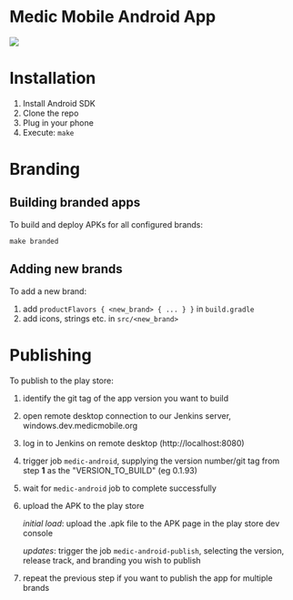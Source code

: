 Medic Mobile Android App
========================

<a href="https://travis-ci.org/medic/medic-android"><img src="https://travis-ci.org/medic/medic-android.svg"/></a>

# Installation

1. Install Android SDK
2. Clone the repo
3. Plug in your phone
4. Execute: `make`

# Branding

## Building branded apps

To build and deploy APKs for all configured brands:

	make branded

## Adding new brands

To add a new brand:

1. add `productFlavors { <new_brand> { ... } }` in `build.gradle`
2. add icons, strings etc. in `src/<new_brand>`

# Publishing

To publish to the play store:

1. identify the git tag of the app version you want to build
1. open remote desktop connection to our Jenkins server, windows.dev.medicmobile.org
1. log in to Jenkins on remote desktop (http://localhost:8080)
1. trigger job `medic-android`, supplying the version number/git tag from step **1** as the "VERSION_TO_BUILD" (eg 0.1.93)
1. wait for `medic-android` job to complete successfully
1. upload the APK to the play store

	_initial load_: upload the .apk file to the APK page in the play store dev console

	_updates_: trigger the job `medic-android-publish`, selecting the version, release track, and branding you wish to publish

1. repeat the previous step if you want to publish the app for multiple brands
